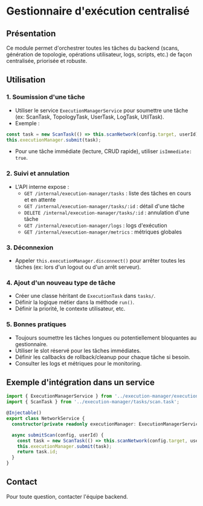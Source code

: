 # Gestionnaire d'exécution centralisé

## Présentation
Ce module permet d'orchestrer toutes les tâches du backend (scans, génération de topologie, opérations utilisateur, logs, scripts, etc.) de façon centralisée, priorisée et robuste.

## Utilisation

### 1. Soumission d'une tâche
- Utiliser le service `ExecutionManagerService` pour soumettre une tâche (ex: ScanTask, TopologyTask, UserTask, LogTask, UtilTask).
- Exemple :
```typescript
const task = new ScanTask(() => this.scanNetwork(config.target, userId), { userId, priority: 10 });
this.executionManager.submit(task);
```
- Pour une tâche immédiate (lecture, CRUD rapide), utiliser `isImmediate: true`.

### 2. Suivi et annulation
- L'API interne expose :
  - `GET /internal/execution-manager/tasks` : liste des tâches en cours et en attente
  - `GET /internal/execution-manager/tasks/:id` : détail d'une tâche
  - `DELETE /internal/execution-manager/tasks/:id` : annulation d'une tâche
  - `GET /internal/execution-manager/logs` : logs d'exécution
  - `GET /internal/execution-manager/metrics` : métriques globales

### 3. Déconnexion
- Appeler `this.executionManager.disconnect()` pour arrêter toutes les tâches (ex: lors d'un logout ou d'un arrêt serveur).

### 4. Ajout d'un nouveau type de tâche
- Créer une classe héritant de `ExecutionTask` dans `tasks/`.
- Définir la logique métier dans la méthode `run()`.
- Définir la priorité, le contexte utilisateur, etc.

### 5. Bonnes pratiques
- Toujours soumettre les tâches longues ou potentiellement bloquantes au gestionnaire.
- Utiliser le slot réservé pour les tâches immédiates.
- Définir les callbacks de rollback/cleanup pour chaque tâche si besoin.
- Consulter les logs et métriques pour le monitoring.

## Exemple d'intégration dans un service
```typescript
import { ExecutionManagerService } from '../execution-manager/execution-manager.service';
import { ScanTask } from '../execution-manager/tasks/scan.task';

@Injectable()
export class NetworkService {
  constructor(private readonly executionManager: ExecutionManagerService) {}

  async submitScan(config, userId) {
    const task = new ScanTask(() => this.scanNetwork(config.target, userId), { userId, priority: 10 });
    this.executionManager.submit(task);
    return task.id;
  }
}
```

## Contact
Pour toute question, contacter l'équipe backend. 
